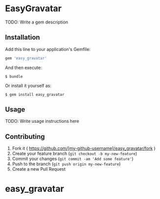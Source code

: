 # EasyGravatar

TODO: Write a gem description

## Installation

Add this line to your application's Gemfile:

```ruby
gem 'easy_gravatar'
```

And then execute:

    $ bundle

Or install it yourself as:

    $ gem install easy_gravatar

## Usage

TODO: Write usage instructions here

## Contributing

1. Fork it ( https://github.com/[my-github-username]/easy_gravatar/fork )
2. Create your feature branch (`git checkout -b my-new-feature`)
3. Commit your changes (`git commit -am 'Add some feature'`)
4. Push to the branch (`git push origin my-new-feature`)
5. Create a new Pull Request
# easy_gravatar
